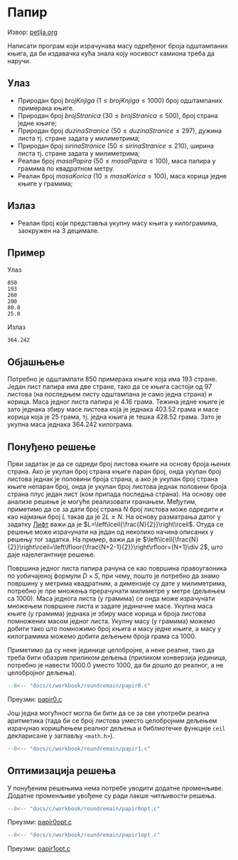 # Папир

Извор: [petlja.org](https://petlja.org/biblioteka/r/Zbirka/papir)

Написати програм који израчунава масу одређеног броја одштампаних књига, да би
издавачка кућа знала коју носивост камиона треба да наручи.

## Улаз

- Природан број $brojKnjiga$ $(1 \leq brojKnjiga \leq 1000)$ број одштампаних
примерака књиге.
- Природан број $brojStranica$ $(30 \leq brojStranica \leq 500)$, број страна
једне књиге;
- Природан број $duzinaStranice$ $(50 \leq duzinaStranice \leq 297)$, дужина
листа тј. стране задата у милиметрима;
- Природан број $sirinaStranice$ $(50 \leq sirinaStranice \leq 210)$, ширина
листа тј. стране задата у милиметрима;
- Реалан број $masaPapira$ $(50 \leq masaPapira \leq 100)$, маса папира у
грамима по квадратном метру.
- Реалан број $masaKorica$ $(10 \leq masaKorica \leq 100)$, маса корица једне
књиге у грамима;

## Излаз

- Реалан број који представља укупну масу књига у килограмима, заокружен на 3
децимале.

## Пример

Улаз

```text
850
193
260
200
80.0
25.0
```

Излаз

```text
364.242
```

## Објашњење

Потребно је одштампати 850 примерака књиге која има 193 стране. Један лист
папира има две стране, тако да се књига састоји од 97 листова (на последњем
листу  одштампана је само једна страна) и корица. Маса једног листа папира је
4.16 грама. Тежина једне књиге је зато једнака збиру масе листова која је
једнака 403.52 грама и масе корица која је 25 грама, тј. једна књига је тешка
428.52 грама. Зато је укупна маса једнака 364.242 килограма.

## Понуђено решење

Први задатак је да се одреди број листова књиге на основу броја њених страна.
Ако је укупан број страна књиге паран број, онда укупан број листова једнак је
половини броја страна, а ако је укупан број страна књиге непаран број, онда је
укупан број листова једнак половини броја страна плус један лист (ком припада
последња страна). На основу ове анализе решење је могуће реализовати гранањем.
Међутим, приметимо да се за дати број страна $N$ број листова може одредити и
као најмањи број $L$ такав да је $2L \geq N$. На основу разматрања датог у
задатку [Лифт](lift.md) важи да је $L=\left\lceil{\frac{N}{2}}\right\rceil$.
Отуда се решење може израчунати на један од неколико начина описаних у решењу
тог задатка. На пример, важи да је
$\left\lceil{\frac{N}{2}}\right\rceil=\left\lfloor{\frac{N+2-1}{2}}\right\rfloor=(N+1)\div 2$,
што даје најелегантније решење.

Површина једног листа папира рачуна се као површина правоугаоника по
уобичајеној формули $D \times S$, при чему, пошто је потребно да знамо површину
у метрима квадратним, а димензије су дате у милиметрима, потребно је пре
множења прерачунати милиметре у метре (дељењем са 1000). Маса једнога листа (у
грамима) се онда може израчунати множењем површине листа и задате јединичне
масе. Укупна маса књиге (у грамима) једнака је збиру масе корица и броја
листова помножених масом једног листа. Укупну масу (у грамима) можемо добити
тако што помножимо број књига и масу једне књиге, а масу у килограмима можемо
добити дељењем броја грама са 1000.

Приметимо да су неке јединице целоброjне, а неке реалне, тако да треба бити
обазрив приликом дељења (приликом конверзија јединица, потребно је навести
1000.0 уместо 1000, да би дошло до реалног, а не целобројног дељења).

```c
--8<-- "docs/c/workbook/roundremain/papir0.c"
```

Преузми: [papir0.c](papir0.c)

Још једна могућност могла би бити да се за све употреби реална аритметика (тада
би се број листова уместо целобројним дељењем израчунао коришћењем реалног
дељења и библиотечке функције `ceil` декларисане у заглављу `<math.h>`).

```c
--8<-- "docs/c/workbook/roundremain/papir1.c"
```

## Оптимизација решења

У понуђеним решењима нема потребе уводити додатне променљиве. Додатне
променљиве увођене су ради лакше читљивости решења.

```c
--8<-- "docs/c/workbook/roundremain/papir0opt.c"
```

Преузми: [papir0opt.c](papir0opt.c)

```c
--8<-- "docs/c/workbook/roundremain/papir1opt.c"
```

Преузми: [papir1opt.c](papir1opt.c)
